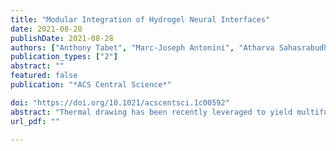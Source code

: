 ```yaml
---
title: "Modular Integration of Hydrogel Neural Interfaces"
date: 2021-08-28
publishDate: 2021-08-28
authors: ["Anthony Tabet", "Marc-Joseph Antonini", "Atharva Sahasrabudhe", "Jimin Park", "Florian Koehler", "Dekel Rosenfeld", "Hyunwoo Yuk", "Samuel Hanson", "Jordan Stinson","Melissa Stok","Xuanhe Zhao","Chun Wang", "Polina Anikeeva"]
publication_types: ["2"]
abstract: ""
featured: false
publication: "*ACS Central Science*"

doi: "https://doi.org/10.1021/acscentsci.1c00592"
abstract: "Thermal drawing has been recently leveraged to yield multifunctional, fiber-based neural probes at near kilometer length scales. Despite its promise, the widespread adoption of this approach has been impeded by (1) material compatibility requirements and (2) labor-intensive interfacing of functional features to external hardware. Furthermore, in multifunctional fibers, significant volume is occupied by passive polymer cladding that so far has only served structural or electrical insulation purposes. In this article, we report a rapid, robust, and modular approach to creating multifunctional fiber-based neural interfaces using a solvent evaporation or entrapment-driven (SEED) integration process. This process brings together electrical, optical, and microfluidic modalities all encased within a copolymer comprised of water-soluble poly(ethylene glycol) tethered to water-insoluble poly(urethane) (PU-PEG). We employ these devices for simultaneous optogenetics and electrophysiology and demonstrate that multifunctional neural probes can be used to deliver cellular cargo with high viability. Upon exposure to water, PU-PEG cladding spontaneously forms a hydrogel, which in addition to enabling integration of modalities, can harbor small molecules and nanomaterials that can be released into local tissue following implantation. We also synthesized a custom nanodroplet forming block polymer and demonstrated that embedding such materials within the hydrogel cladding of our probes enables delivery of hydrophobic small molecules in vitro and in vivo. Our approach widens the chemical toolbox and expands the capabilities of multifunctional neural interfaces."
url_pdf: ""

---
```

